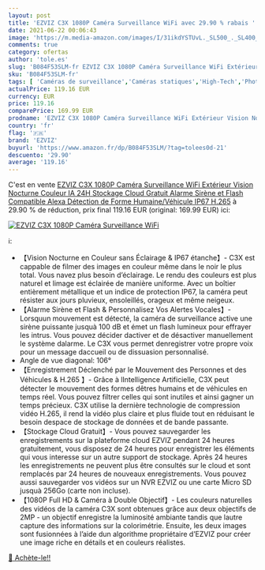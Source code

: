 ```yaml
---
layout: post
title: 'EZVIZ C3X 1080P Caméra Surveillance WiFi avec 29.90 % rabais '
date: 2021-06-22 00:06:43
image: 'https://m.media-amazon.com/images/I/31ikdYSTUvL._SL500_._SL400_.jpg'
comments: true
category: ofertas
author: 'tole.es'
slug: 'B084F53SLM-fr EZVIZ C3X 1080P Caméra Surveillance WiFi Extérieur Vision...'
sku: 'B084F53SLM-fr'
tags: [ 'Caméras de surveillance','Caméras statiques','High-Tech','Photo et caméscopes','ezviz', ]
actualPrice: 119.16 EUR
currency: EUR
price: 119.16
comparePrice: 169.99 EUR
prodname: 'EZVIZ C3X 1080P Caméra Surveillance WiFi Extérieur Vision Nocturne Couleur  IA  24H Stockage Cloud Gratuit  Alarme Sirène et Flash  Compatible Alexa  Détection de Forme Humaine/Véhicule  IP67  H.265'
country: 'fr'
flag: '🇫🇷'
brand: 'EZVIZ'
buyurl: 'https://www.amazon.fr/dp/B084F53SLM/?tag=tolees0d-21'
descuento: '29.90'
average: '119.16'
---
```


C'est en vente [EZVIZ C3X 1080P Caméra Surveillance WiFi Extérieur Vision Nocturne Couleur  IA  24H Stockage Cloud Gratuit  Alarme Sirène et Flash  Compatible Alexa  Détection de Forme Humaine/Véhicule  IP67  H.265](https://www.amazon.fr/dp/B084F53SLM/?tag=tolees0d-21)  à  29.90 % de réduction, prix final  119.16 EUR (original: 169.99 EUR) ici:

[![EZVIZ C3X 1080P Caméra Surveillance WiFi](https://m.media-amazon.com/images/I/31ikdYSTUvL._SL500_._SL400_.jpg)](https://www.amazon.fr/dp/B084F53SLM/?tag=tolees0d-21)

ℹ️:

- 【Vision Nocturne en Couleur sans Éclairage & IP67 étanche】- C3X est cappable de filmer des images en couleur même dans le noir le plus total. Vous navez plus besoin d’éclairage. Le rendu des couleurs est plus naturel et limage est éclairée de manière uniforme. Avec un boîtier entièrement métallique et un indice de protection IP67, la caméra peut résister aux jours pluvieux, ensoleillés, orageux et même neigeux.
- 【Alarme Sirène et Flash & Personnalisez Vos Alertes Vocales】- Lorsquun mouvement est détecté, la caméra de surveillance active une sirène puissante jusquà 100 dB et émet un flash lumineux pour effrayer les intrus. Vous pouvez décider dactiver et de désactiver manuellement le système dalarme. Le C3X vous permet denregistrer votre propre voix pour un message daccueil ou de dissuasion personnalisé.
- Angle de vue diagonal: 106°
- 【Enregistrement Déclenché par le Mouvement des Personnes et des Véhicules & H.265 】- Grâce à lIntelligence Artificielle, C3X peut détecter le mouvement des formes dêtres humains et de véhicules en temps réel. Vous pouvez filtrer celles qui sont inutiles et ainsi gagner un temps précieux. C3X utilise la dernière technologie de compression vidéo H.265, il rend la vidéo plus claire et plus fluide tout en réduisant le besoin despace de stockage de données et de bande passante.
- 【Stockage Cloud Gratuit】- Vous pouvez sauvegarder les enregistrements sur la plateforme cloud EZVIZ pendant 24 heures gratuitement, vous disposez de 24 heures pour enregistrer les éléments qui vous interesse sur un autre support de stockage. Après 24 heures les enregistrements ne peuvent plus être consultés sur le cloud et sont remplacés par 24 heures de nouveaux enregistrements. Vous pouvez aussi sauvegarder vos vidéos sur un NVR EZVIZ ou une carte Micro SD jusquà 256Go (carte non incluse).
- 【1080P Full HD & Caméra à Double Objectif】- Les couleurs naturelles des vidéos de la caméra C3X sont obtenues grâce aux deux objectifs de 2MP - un objectif enregistre la luminosité ambiante tandis que lautre capture des informations sur la colorimétrie. Ensuite, les deux images sont fusionnées à l’aide dun algorithme propriétaire d’EZVIZ pour créer une image riche en détails et en couleurs réalistes.

[🛒 Achète-le!!](https://www.amazon.fr/dp/B084F53SLM/?tag=tolees0d-21)
